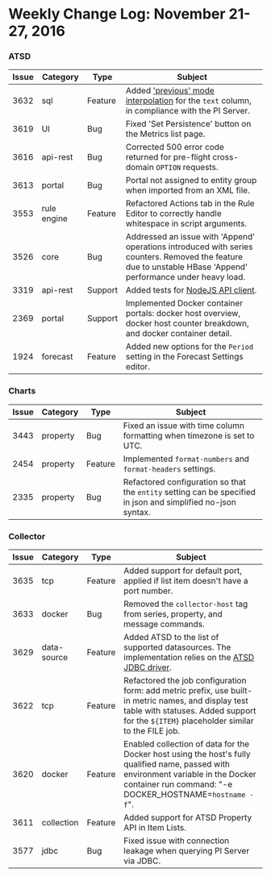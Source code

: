 Weekly Change Log: November 21-27, 2016
=======================================
                                                                                                                                                                                                                
### ATSD                                                                                                                                                                                                             

| Issue     | Category        | Type     | Subject                                                                    |
|-----------|-----------------|----------|----------------------------------------------------------------------------|
|  3632     | sql             |  Feature | Added ['previous' mode interpolation](https://github.com/axibase/atsd-docs/blob/master/api/sql/examples/select-text-value.md#text-value-and-interpolation) for the `text` column, in compliance with the PI Server. | 
|  3619     | UI              |  Bug     | Fixed 'Set Persistence' button on the Metrics list page.  | 
|  3616     | api-rest        |  Bug     | Corrected 500 error code returned for pre-flight cross-domain `OPTION` requests. | 
|  3613     | portal          |  Bug     | Portal not assigned to entity group when imported from an XML file. | 
|  3553     | rule engine     |  Feature | Refactored Actions tab in the Rule Editor to correctly handle whitespace in script arguments. | 
|  3526     | core            |  Bug     | Addressed an issue with 'Append' operations introduced with series counters. Removed the feature due to unstable HBase 'Append' performance under heavy load. | 
|  3319     | api-rest        |  Support | Added tests for [NodeJS API client](https://github.com/axibase/atsd-api-nodejs). | 
|  2369     | portal          |  Support | Implemented Docker container portals: docker host overview, docker host counter breakdown, and docker container detail. | 
|  1924     | forecast        |  Feature | Added new options for the `Period` setting in the Forecast Settings editor. | 
                                                                                                                                                                                         
### Charts 

|Issue     | Category        | Type      | Subject                                                                    |
|----------|-----------------|---------- |----------------------------------------------------------------------------|
|  3443    | property        |   Bug     | Fixed an issue with time column formatting when timezone is set to UTC. | 
|  2454    | property        |   Feature | Implemented `format-numbers` and `format-headers` settings.| 
|  2335    | property        |   Bug     | Refactored configuration so that the `entity` setting can be specified in json and simplified no-json syntax. |                                                                                                                                                                                                                   

### Collector
                                                                                                                                                                                                        
| Issue     | Category        | Type     | Subject                                                                    |
|-----------|-----------------|----------|----------------------------------------------------------------------------|                                                                                                                                                                                                    
|  3635     |tcp              |  Feature | Added support for default port, applied if list item doesn't have a port number. | 
|  3633     |docker           |  Bug     | Removed the `collector-host` tag from series, property, and message commands. | 
|  3629     |data-source      |  Feature | Added ATSD to the list of supported datasources. The implementation relies on the [ATSD JDBC driver](https://github.com/axibase/atsd-jdbc). | 
|  3622     |tcp              |  Feature | Refactored the job configuration form: add metric prefix, use built-in metric names, and display test table with statuses. Added support for the `${ITEM}` placeholder similar to the FILE job. | 
|  3620     |docker           |  Feature | Enabled collection of data for the Docker host using the host's fully qualified name, passed with environment variable in the Docker container run command: "-e DOCKER_HOSTNAME=`hostname -f`". | 
|  3611     |collection       |  Feature | Added support for ATSD Property API in Item Lists. | 
|  3577     |jdbc             |  Bug     | Fixed issue with connection leakage when querying PI Server via JDBC. | 
